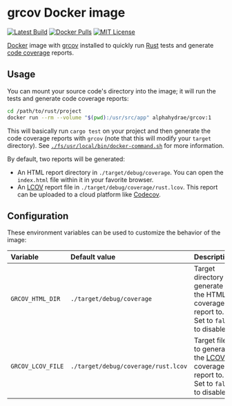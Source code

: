 # grcov Docker image

[![Latest Build](https://github.com/AlphaHydrae/grcov/actions/workflows/latest-build.yml/badge.svg)](https://github.com/AlphaHydrae/grcov/actions/workflows/latest-build.yml)
[![Docker Pulls](https://img.shields.io/docker/pulls/alphahydrae/grcov.svg)](https://hub.docker.com/repository/docker/alphahydrae/grcov)
[![MIT License](https://img.shields.io/static/v1?label=license&message=MIT&color=informational)](https://opensource.org/licenses/MIT)

[Docker][docker] image with [grcov][grcov] installed to quickly run [Rust][rust]
tests and generate [code coverage][code-coverage] reports.

## Usage

You can mount your source code's directory into the image; it will run the tests
and generate code coverage reports:

```bash
cd /path/to/rust/project
docker run --rm --volume "$(pwd):/usr/src/app" alphahydrae/grcov:1
```

This will basically run `cargo test` on your project and then generate the code
coverage reports with `grcov` (note that this will modify your `target`
directory). See
[`./fs/usr/local/bin/docker-command.sh`](./fs/usr/local/bin/docker-command.sh)
for more information.

By default, two reports will be generated:

* An HTML report directory in `./target/debug/coverage`. You can open the
  `index.html` file within it in your favorite browser.
* An [LCOV][lcov] report file in `./target/debug/coverage/rust.lcov`. This
  report can be uploaded to a cloud platform like [Codecov][codecov].

## Configuration

These environment variables can be used to customize the behavior of the image:

| Variable          | Default value                       | Description                                                                             |
| :---------------- | :---------------------------------- | :-------------------------------------------------------------------------------------- |
| `GRCOV_HTML_DIR`  | `./target/debug/coverage`           | Target directory to generate the HTML coverage report to. Set to `false` to disable.    |
| `GRCOV_LCOV_FILE` | `./target/debug/coverage/rust.lcov` | Target file to generate the [LCOV][lcov] coverage report to. Set to `false` to disable. |

[code-coverage]: https://en.wikipedia.org/wiki/Code_coverage
[codecov]: https://codecov.io
[docker]: https://www.docker.com
[grcov]: https://github.com/mozilla/grcov
[lcov]: http://ltp.sourceforge.net/coverage/lcov.php
[rust]: https://www.rust-lang.org
